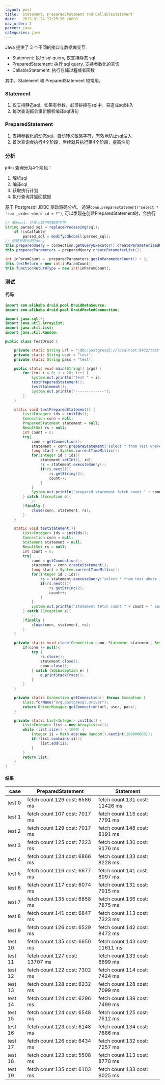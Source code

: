 ```yaml
---
layout: post
title:  Statement, PreparedStatement and CallableStatement
date:   2019-01-24 17:25:26 +0800
nav_order: 2
parent: java
categories: java
---
```


Java 提供了 3 个不同的接口与数据库交互:
* Statement: 执行 sql query, 仅支持静态 sql
* PreparedStatement: 执行 sql query, 支持参数化的查询
* CallableStatement: 执行存储过程或者函数

其中，Statement 和 PreparedStatement 较常用。

### Statement
1. 仅支持静态sql，如果有参数，必须拼接在sql中，易造成sql注入
2. 每次查询都会重新解析编译sql语句

### PreparedStatement
1. 支持参数化的动态sql，自动转义敏感字符，有效地防止sql注入
2. 首次查询会执行4个阶段，后续就只执行第4个阶段，提高性能

### 分析
jdbc 查询分为4个阶段：
1. 解析sql
2. 编译sql
3. 获取执行计划
4. 执行查询并返回数据

基于 Postgresql JDBC 驱动源码分析。
追溯```conn.prepareStatement("select * from _order where id = ?")```, 可以发现在创建PreparedStatement时，会执行
```java
// 解析sql，并转义其中的敏感字符
String parsed_sql = replaceProcessing(sql);
    if (isCallable)
        parsed_sql = modifyJdbcCall(parsed_sql);
// 创建参数化的Query
this.preparedQuery = connection.getQueryExecutor().createParameterizedQuery(parsed_sql);
this.preparedParameters = preparedQuery.createParameterList();

int inParamCount =  preparedParameters.getInParameterCount() + 1;
this.testReturn = new int[inParamCount];
this.functionReturnType = new int[inParamCount];
```
### 测试

#### 代码

```java
import com.alibaba.druid.pool.DruidDataSource;
import com.alibaba.druid.pool.DruidPooledConnection;

import java.sql.*;
import java.util.ArrayList;
import java.util.List;
import java.util.Random;

public class TestDruid {

    private static String url = "jdbc:postgresql://localhost:5432/test";
    private static String user = "test";
    private static String pass = "test";

    public static void main(String[] args) {
        for (int i = 0; i < 20; i++) {
            System.out.println("test " + i);
            testPreparedStatement();
            testStatement();
            System.out.println("-------------");
        }
    }

    static void testPreparedStatement() {
        List<Integer> ids = initIds();
        Connection conn = null;
        PreparedStatement statement = null;
        ResultSet rs = null;
        int count = 0;
        try{
            conn = getConnection();
            statement = conn.prepareStatement("select * from test where id = ?");
            long start = System.currentTimeMillis();
            for(Integer id : ids){
                statement.setInt(1, id);
                rs = statement.executeQuery();
                if(rs.next()){
                    rs.getString(2);
                    count++;
                }
            }
            System.out.println("prepared statement fetch count " + count + " cost: " + (System.currentTimeMillis() - start) + " ms");
        } catch (Exception e){
            //
        }finally {
            close(conn, statement, rs);
        }
    }

    static void testStatement(){
        List<Integer> ids = initIds();
        Connection conn = null;
        Statement statement = null;
        ResultSet rs = null;
        int count = 0;
        try{
            conn = getConnection();
            statement = conn.createStatement();
            long start = System.currentTimeMillis();
            for(Integer id : ids){
                rs = statement.executeQuery("select * from test where id = " + id);
                if(rs.next()){
                    rs.getString(2);
                    count++;
                }
            }
            System.out.println("statement fetch count " + count + " cost: " + (System.currentTimeMillis() - start) + " ms");
        } catch (Exception e){
            //
        }finally {
            close(conn, statement, rs);
        }
    }

    private static void close(Connection conn, Statement statement, ResultSet rs){
        if(conn != null){
            try {
                rs.close();
                statement.close();
                conn.close();
            } catch (SQLException e) {
                e.printStackTrace();
            }
        }
    }

    private static Connection getConnection() throws Exception {
        Class.forName("org.postgresql.Driver");
        return DriverManager.getConnection(url, user, pass);
    }

    private static List<Integer> initIds() {
        List<Integer> list = new ArrayList<>();
        while (list.size() < 1000) {
            Integer ii = Math.abs(new Random().nextInt(100000000));
            if(!list.contains(ii)){
                list.add(ii);
            }
        }
        return list;
    }
}
```
#### 结果

| case | PreparedStatement | Statement |
| --- | --- | --- |
| test 0 | fetch count 129 cost: 6586 ms | fetch count 131 cost: 11426 ms |
| test 1 | fetch count 107 cost: 7017 ms | fetch count 116 cost: 7791 ms |
| test 2 | fetch count 129 cost: 7017 ms | fetch count 148 cost: 8191 ms |
| test 3 | fetch count 125 cost: 7223 ms | fetch count 130 cost: 9176 ms |
| test 4 | fetch count 124 cost: 6866 ms | fetch count 133 cost: 8228 ms |
| test 5 | fetch count 116 cost: 6677 ms | fetch count 141 cost: 8097 ms |
| test 6 | fetch count 117 cost: 6074 ms | fetch count 131 cost: 7915 ms |
| test 7 | fetch count 135 cost: 6858 ms | fetch count 136 cost: 7875 ms |
| test 8 | fetch count 141 cost: 6847 ms | fetch count 113 cost: 7323 ms |
| test 9 | fetch count 126 cost: 6529 ms | fetch count 142 cost: 8472 ms |
| test 10 | fetch count 135 cost: 6650 ms | fetch count 143 cost: 11611 ms |
| test 11 | fetch count 127 cost: 13707 ms | fetch count 133 cost: 8699 ms |
| test 12 | fetch count 122 cost: 7302 ms | fetch count 114 cost: 7424 ms |
| test 13 | fetch count 128 cost: 6232 ms | fetch count 128 cost: 7099 ms |
| test 14 | fetch count 124 cost: 6296 ms | fetch count 139 cost: 7499 ms |
| test 15 | fetch count 124 cost: 6548 ms | fetch count 125 cost: 7512 ms |
| test 16 | fetch count 123 cost: 6148 ms | fetch count 134 cost: 7686 ms |
| test 17 | fetch count 126 cost: 6434 ms | fetch count 132 cost: 7257 ms |
| test 18 | fetch count 123 cost: 5508 ms | fetch count 113 cost: 8778 ms |
| test 19 | fetch count 135 cost: 6103 ms | fetch count 133 cost: 9025 ms |
